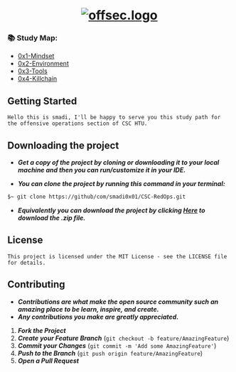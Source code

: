 <h1 align="center">
  <br>
  <a href="https://github.com/smadi0x86/CSC-RedOps"><img src="https://giffiles.alphacoders.com/156/15675.gif" alt="offsec.logo"></a>
  <br>
  </h1>
  
  ### 📚 Study Map:

+ [0x1-Mindset](https://github.com/smadi0x86/CSC-RedOps/tree/main/Start/0x1-Mindset)
+ [0x2-Environment](https://github.com/smadi0x86/CSC-RedOps/tree/main/Start/0x2-Environment)
+ [0x3-Tools](https://github.com/smadi0x86/CSC-RedOps/tree/main/Start/0x3-Tools)
+ [0x4-Killchain](https://github.com/smadi0x86/CSC-RedOps/tree/main/Start/0x4-KillChain)

## Getting Started
  
```
Hello this is smadi, I'll be happy to serve you this study path for the offensive operations section of CSC HTU.
```

## Downloading the project

- ***Get a copy of the project by cloning or downloading it to your local machine and then you can run/customize it in your IDE.***

- ***You can clone the project by running this command in your terminal:***
```bash
$~ git clone https://github/com/smadi0x01/CSC-RedOps.git
```
- ***Equivalently you can download the project by clicking [Here](https://github.com/smadi0x86/CSC-RedOps/archive/refs/heads/main.zip) to download the .zip file.***

## License

```
This project is licensed under the MIT License - see the LICENSE file for details.
```

## Contributing

- ***Contributions are what make the open source community such an amazing place to be learn, inspire, and create.***
- ***Any contributions you make are greatly appreciated.***

1. ***Fork the Project***
2. ***Create your Feature Branch*** (`git checkout -b feature/AmazingFeature`)
3. ***Commit your Changes*** (`git commit -m 'Add some AmazingFeature'`)
4. ***Push to the Branch*** (`git push origin feature/AmazingFeature`)
5. ***Open a Pull Request***
